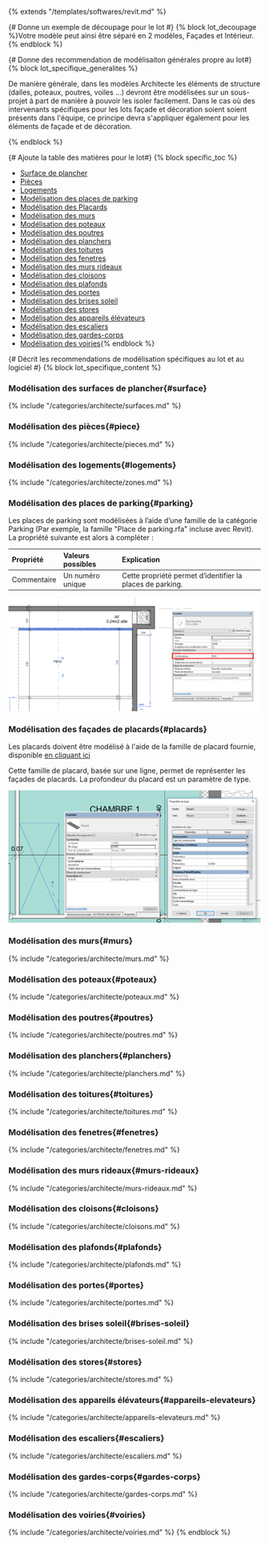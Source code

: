 {% extends "/templates/softwares/revit.md" %}

{# Donne un exemple de découpage pour le lot #}
{% block lot_decoupage %}Votre modèle peut ainsi être séparé en 2 modèles, Façades et Intérieur.{% endblock %}

{# Donne des recommendation de modélisaiton générales propre au lot#}
{% block lot_specifique_generalites %}

De manière générale, dans les modèles Architecte les éléments de structure (dalles, poteaux, poutres, voiles ...) devront être modélisées sur un sous-projet à part de manière à pouvoir les isoler facilement.
Dans le cas où des intervenants spécifiques pour les lots façade et décoration soient soient présents dans l'équipe, ce principe devra s'appliquer également pour les éléments de façade et de décoration.

{% endblock %}

{# Ajoute la table des matières pour le lot#}
{% block specific_toc %}
* [Surface de plancher](#surface)
* [Pièces](#piece)
* [Logements](#logements)
* [Modélisation des places de parking](#parking)
* [Modélisation des Placards](#placards)
* [Modélisation des murs](#murs)
* [Modélisation des poteaux](#poteaux)
* [Modélisation des poutres](#poutres)
* [Modélisation des planchers](#planchers)
* [Modélisation des toitures](#toitures)
* [Modélisation des fenetres](#fenetres)
* [Modélisation des murs rideaux](#murs-rideaux)
* [Modélisation des cloisons](#cloisons)
* [Modélisation des plafonds](#plafonds)
* [Modélisation des portes](#portes)
* [Modélisation des brises soleil](#brises-soleil)
* [Modélisation des stores](#stores)
* [Modélisation des appareils élévateurs](#appareils-elevateurs)
* [Modélisation des escaliers](#escaliers)
* [Modélisation des gardes-corps](#gardes-corps)
* [Modélisation des voiries](#voiries){% endblock %}

{# Décrit les recommendations de modélisation spécifiques au lot et au logiciel #}
{% block lot_specifique_content %}

### Modélisation des surfaces de plancher{#surface}

{% include "/categories/architecte/surfaces.md" %}

### Modélisation des pièces{#piece}

{% include "/categories/architecte/pieces.md" %}

### Modélisation des logements{#logements}

{% include "/categories/architecte/zones.md" %}

### Modélisation des places de parking{#parking}

Les places de parking sont modélisées à l’aide d’une famille de la catégorie Parking (Par exemple, la famille "Place de parking.rfa" incluse avec Revit). La propriété suivante est alors à compléter :

| Propriété | Valeurs possibles | Explication |
| :--- | :--- | :--- |
| Commentaire | Un numéro unique | Cette propriété permet d’identifier la places de parking. |

![Parking](/02_Modelisation/02_architecte/images/Parking.PNG)

### Modélisation des façades de placards{#placards}

Les placards doivent être modélisé à l'aide de la famille de placard fournie, disponible [en cliquant ici](https://github.com/BIM-Bouygues-Immobilier/BIM-Execution-Plan/raw/master/02_Modelisation/02_architecte/images/Placard.rfa)

Cette famille de placard, basée sur une ligne, permet de représenter les façades de placards. La profondeur du placard est un paramètre de type.

![Placard](/02_Modelisation/02_architecte/images/Placard.png)

### Modélisation des murs{#murs}

{% include "/categories/architecte/murs.md"  %}

### Modélisation des poteaux{#poteaux}

{% include "/categories/architecte/poteaux.md"  %}

### Modélisation des poutres{#poutres}

{% include "/categories/architecte/poutres.md"  %}

### Modélisation des planchers{#planchers}

{% include "/categories/architecte/planchers.md"  %}

### Modélisation des toitures{#toitures}

{% include "/categories/architecte/toitures.md"  %}

### Modélisation des fenetres{#fenetres}

{% include "/categories/architecte/fenetres.md"  %}

### Modélisation des murs rideaux{#murs-rideaux}

{% include "/categories/architecte/murs-rideaux.md"  %}

### Modélisation des cloisons{#cloisons}

{% include "/categories/architecte/cloisons.md"  %}

### Modélisation des plafonds{#plafonds}

{% include "/categories/architecte/plafonds.md"  %}

### Modélisation des portes{#portes}

{% include "/categories/architecte/portes.md"  %}

### Modélisation des brises soleil{#brises-soleil}

{% include "/categories/architecte/brises-soleil.md"  %}

### Modélisation des stores{#stores}

{% include "/categories/architecte/stores.md"  %}

### Modélisation des appareils élévateurs{#appareils-elevateurs}

{% include "/categories/architecte/appareils-elevateurs.md"  %}

### Modélisation des escaliers{#escaliers}

{% include "/categories/architecte/escaliers.md"  %}

### Modélisation des gardes-corps{#gardes-corps}

{% include "/categories/architecte/gardes-corps.md"  %}

### Modélisation des voiries{#voiries}

{% include "/categories/architecte/voiries.md"  %}
{% endblock %}